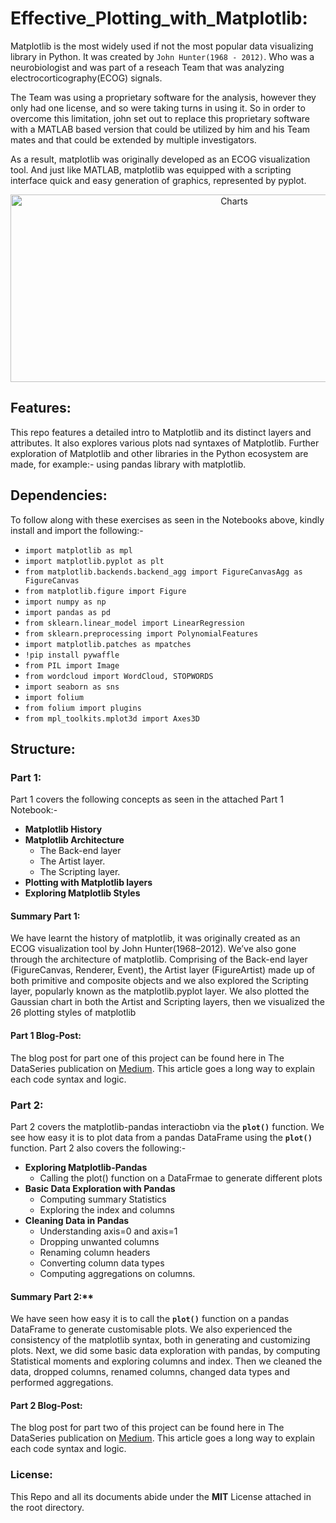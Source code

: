 # Effective_Plotting_with_Matplotlib:

Matplotlib is the most widely used if not the most popular data visualizing library in Python.
It was created by `John Hunter(1968 - 2012)`. Who was a neurobiologist and was part of a reseach Team that was analyzing electrocorticography(ECOG) signals.

The Team was using a proprietary software for the analysis, however they only had one license, and so were taking turns in using it.
So in order to overcome this limitation, john set out to replace this proprietary software with a MATLAB based version that could be utilized by him and his Team mates and that could be extended by multiple investigators.

As a result, matplotlib was originally developed as an ECOG visualization tool. And just like MATLAB, matplotlib was equipped with a scripting interface quick and easy generation of graphics, represented by pyplot.

<p align="center">
  <img width="700" height="300" src="https://github.com/Lawrence-Krukrubo/Immigrations_Data_Visualization_with_Matplotlib/blob/master/matplotlib-data-visualization2.jpg?raw=true" alt="Charts">
</p>

## Features:
This repo features a detailed intro to Matplotlib and its distinct layers and attributes. 
It also explores various plots nad syntaxes of Matplotlib. Further exploration of Matplotlib and other libraries in the Python ecosystem are made, for example:- using pandas library with matplotlib.

## Dependencies:
To follow along with these exercises as seen in the Notebooks above, kindly install and import the following:-

* `import matplotlib as mpl`
* `import matplotlib.pyplot as plt`
* `from matplotlib.backends.backend_agg import FigureCanvasAgg as FigureCanvas`
* `from matplotlib.figure import Figure`
* `import numpy as np`
* `import pandas as pd`
* `from sklearn.linear_model import LinearRegression`
* `from sklearn.preprocessing import PolynomialFeatures`
* `import matplotlib.patches as mpatches`
* `!pip install pywaffle`
* `from PIL import Image`
* `from wordcloud import WordCloud, STOPWORDS`
* `import seaborn as sns`
* `import folium`
* `from folium import plugins`
* `from mpl_toolkits.mplot3d import Axes3D`

## Structure:

### Part 1:
Part 1 covers the following concepts as seen in the attached Part 1 Notebook:-

* **Matplotlib History**
* **Matplotlib Architecture**
  * The Back-end layer
  * The Artist layer.
  * The Scripting layer.
* **Plotting with Matplotlib layers**
* **Exploring Matplotlib Styles**

#### Summary Part 1:
We have learnt the history of matplotlib, it was originally created as an ECOG visualization tool by John Hunter(1968–2012). We’ve also gone through the architecture of matplotlib. Comprising of the Back-end layer (FigureCanvas, Renderer, Event), the Artist layer (FigureArtist) made up of both primitive and composite objects and we also explored the Scripting layer, popularly known as the matplotlib.pyplot layer. We also plotted the Gaussian chart in both the Artist and Scripting layers, then we visualized the 26 plotting styles of matplotlib

#### Part 1 Blog-Post:
The blog post for part one of this project can be found here in The DataSeries publication on [Medium](https://medium.com/dataseries/mastering-matplotlib-part-1-a480109171e3). This article goes a long way to explain each code syntax and logic.


### Part 2:
Part 2 covers the matplotlib-pandas interactiobn via the **`plot()`** function. We see how easy it is to plot data from a pandas DataFrame using the **`plot()`** function.
Part 2 also covers the following:-

* **Exploring Matplotlib-Pandas**
  * Calling the plot() function on a DataFrmae to generate different plots
* **Basic Data Exploration with Pandas**
  * Computing summary Statistics
  * Exploring the index and columns
* **Cleaning Data in Pandas**
  * Understanding axis=0 and axis=1
  * Dropping unwanted columns
  * Renaming column headers
  * Converting column data types
  * Computing aggregations on columns.
  
#### Summary Part 2:**
We have seen how easy it is to call the **`plot()`** function on a pandas DataFrame to generate customisable plots. We also experienced the consistency of the matplotlib syntax,   both in generating and customizing plots. Next, we did some basic data exploration with pandas, by computing Statistical moments and exploring columns and index. Then we cleaned the data, dropped columns, renamed columns, changed data types and performed aggregations.

#### Part 2 Blog-Post:
The blog post for part two of this project can be found here in The DataSeries publication on [Medium](https://medium.com/dataseries/mastering-matplotlib-part-2-a5114433fa0). This article goes a long way to explain each code syntax and logic.
  
### License:
This Repo and all its documents abide under the **MIT** License attached in the root directory.
